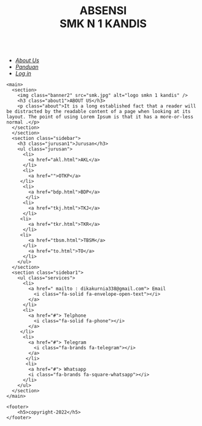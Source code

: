<!DOCTYPE html>
<html>
  <head>
    <meta http-equiv="content-type" content="text/html; charset=utf-8" />
    <link rel="stylesheet" href="latihan3.css" type="text/css" media="all" />
    <meta name="viewport" content="width=device-width, initial-scale=1.0">
    <link rel="stylesheet" href="https://cdnjs.cloudflare.com/ajax/libs/font-awesome/6.2.0/css/all.min.css" type="text/css" media="all" />
    <title>belajar</title>
  </head>
  <body>
    <header>
      <h1> ABSENSI <br /> SMK N 1 KANDIS </h1>
    </header>
    <div class="banner1">
      <img src="header2.jpg" alt="" />
    </div>
    <nav>
      <ul>
        <li><a href="#"><i>
          About Us
        </i></a></li>
        <li><a href="#"><i>
          Panduan
        </i></a></li>
        <li><a href="#"><i>
          Log in
        </i></a></li>
      </ul>
    </nav>
    
    <main>
      <section>
        <img class="banner2" src="smk.jpg" alt="logo smkn 1 kandis" />
        <h3 class="about1">ABOUT US</h3>
        <p class="about">It is a long established fact that a reader will be distracted by the readable content of a page when looking at its layout. The point of using Lorem Ipsum is that it has a more-or-less normal .</p>
      </section>
      </section>
      <section class="sidebar">
        <h3 class="jurusan1">Jurusan</h3>
        <ul class="jurusan">
          <li>
            <a href="akl.html">AKL</a>
          </li>
          <li>
            <a href="">OTKP</a>
         </li>
          <li>
            <a href="bdp.html">BDP</a>
           </li>
          <li>
            <a href="tkj.html">TKJ</a>
          </li>
         <li>
            <a href="tkr.html">TKR</a>
          </li>
         <li>
            <a href="tbsm.html">TBSM</a>
          </li>
            <a href="to.html">TO</a>
          </li>
        </ul>
      </section>
      <section class="sidebar1">
        <ul class="services">
          <li>
            <a href=" mailto : dikakurnia338@gmail.com"> Email
              <i class="fa-solid fa-envelope-open-text"></i>
            </a>
          </li>
          <li>
            <a href="#"> Telphone
              <i class="fa-solid fa-phone"></i>
            </a>
         </li>
          <li>
            <a href="#"> Telegram
              <i class="fa-brands fa-telegram"></i>
            </a>
           </li>
           <li>
            <a href="#"> Whatsapp
            <i class="fa-brands fa-square-whatsapp"></i>
          </li>
        </ul>
      </section>
    </main>
    
    <footer>
        <h5>copyright-2022</h5>
    </footer>
  </body>
</html>
